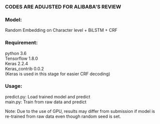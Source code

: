 ### CODES ARE ADUJSTED FOR ALIBABA'S REVIEW
### Model:
Random Embedding on Character level + BiLSTM + CRF
### Requirement:<br/>
python 3.6<br/>
Tensorflow 1.8.0<br/>
Keras 2.2.4<br/>
Keras_contrib 0.0.2<br/>
(Keras is used in this stage for easier CRF decoding)
### Usage:<br/>
predict.py: Load trained model and predict<br/>
main.py: Train from raw data and predict<br/>

Note: Due to the use of GPU, results may differ from submission if model is re-trained from raw data even though random seed is set.

